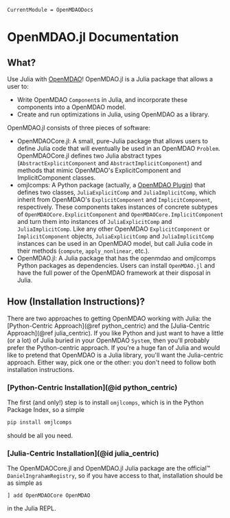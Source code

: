 ```@meta
CurrentModule = OpenMDAODocs
```
# OpenMDAO.jl Documentation

## What?
Use Julia with [OpenMDAO](https://openmdao.org/)!
OpenMDAO.jl is a Julia package that allows a user to:

  * Write OpenMDAO `Component`s in Julia, and incorporate these components into a OpenMDAO model.
  * Create and run optimizations in Julia, using OpenMDAO as a library.

OpenMDAO.jl consists of three pieces of software:

  * OpenMDAOCore.jl: A small, pure-Julia package that allows users to define Julia code that will eventually be used in an OpenMDAO `Problem`. OpenMDAOCore.jl defines two Julia abstract types (`AbstractExplicitComponent` and `AbstractImplicitComponent`) and methods that mimic OpenMDAO's ExplicitComponent and ImplicitComponent classes.
  * omjlcomps: A Python package (actually, a [OpenMDAO Plugin](https://openmdao.org/newdocs/versions/latest/features/experimental/plugins.html)) that defines two classes, `JuliaExplicitComp` and `JuliaImplicitComp`, which inherit from OpenMDAO's `ExplicitComponent` and `ImplicitComponent`, respectively.
    These components takes instances of concrete subtypes of `OpenMDAOCore.ExplicitComponent` and `OpenMDAOCore.ImplicitComponent` and turn them into instances of `JuliaExplicitComp` and `JuliaImplicitComp`.
    Like any other OpenMDAO `ExplicitComponent` or `ImplicitComponent` objects, `JuliaExplicitComp` and `JuliaImplicitComp` instances can be used in an OpenMDAO model, but call Julia code in their methods (`compute`, `apply_nonlinear`, etc.).
  * OpenMDAO.jl: A Julia package that has the openmdao and omjlcomps Python packages as dependencies.
    Users can install `OpenMDAO.jl` and have the full power of the OpenMDAO framework at their disposal in Julia.

## How (Installation Instructions)?
There are two approaches to getting OpenMDAO working with Julia: the [Python-Centric Approach](@ref python_centric) and the [Julia-Centric Approach](@ref julia_centric).
If you like Python and just want to have a little (or a lot) of Julia buried in your OpenMDAO `System`, then you'll probably prefer the Python-centric approach.
If you're a huge fan of Julia and would like to pretend that OpenMDAO is a Julia library, you'll want the Julia-centric approach.
Either way, pick one or the other: you don't need to follow both installation instructions.

### [Python-Centric Installation](@id python_centric)
The first (and only!) step is to install `omjlcomps`, which is in the Python Package Index, so a simple

```bash
pip install omjlcomps
```

should be all you need.

### [Julia-Centric Installation](@id julia_centric)
The OpenMDAOCore.jl and OpenMDAO.jl Julia package are the official™ `DanielIngrahamRegistry`, so if you have access to that, installation should be as simple as
```
] add OpenMDAOCore OpenMDAO
```
in the Julia REPL.

